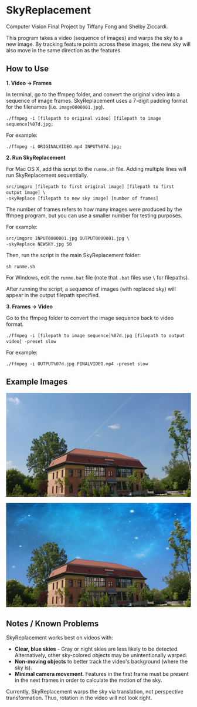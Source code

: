 # SkyReplacement

Computer Vision Final Project by Tiffany Fong and Shelby Ziccardi.

This program takes a video (sequence of images) and warps the sky to a new image. By tracking feature points across these images, the new sky will also move in the same direction as the features.

## How to Use

**1. Video -> Frames**

In terminal, go to the ffmpeg folder, and convert the original video into a sequence of image frames. SkyReplacement uses a 7-digit padding format for the filenames (i.e. `image0000001.jpg`). 

```
./ffmpeg -i [filepath to original video] [filepath to image sequence]%07d.jpg; 
```

For example:

```
./ffmpeg -i ORIGINALVIDEO.mp4 INPUT%07d.jpg; 
```

**2. Run SkyReplacement**

For Mac OS X, add this script to the `runme.sh` file. Adding multiple lines will run SkyReplacement sequentially. 

```
src/imgpro [filepath to first original image] [filepath to first output image] \
-skyReplace [filepath to new sky image] [number of frames]
```

The number of frames refers to how many images were produced by the ffmpeg program, but you can use a smaller number for testing purposes.

For example:

```
src/imgpro INPUT0000001.jpg OUTPUT0000001.jpg \
-skyReplace NEWSKY.jpg 50
```

Then, run the script in the main SkyReplacement folder:

```
sh runme.sh
```

For Windows, edit the `runme.bat` file (note that `.bat` files use `\` for filepaths).

After running the script, a sequence of images (with replaced sky) will appear in the output filepath specified.



**3. Frames -> Video**

Go to the ffmpeg folder to convert the image sequence back to video format.

```
./ffmpeg -i [filepath to image sequence]%07d.jpg [filepath to output video] -preset slow 
```

For example:

```
./ffmpeg -i OUTPUT%07d.jpg FINALVIDEO.mp4 -preset slow 
```



## Example Images

![Before](exampleBefore.jpg)

![After](exampleAfter.jpg)

## Notes / Known Problems

SkyReplacement works best on videos with:

- **Clear, blue skies** - Gray or night skies are less likely to be detected. Alternatively, other sky-colored objects may be unintentionally warped.
- **Non-moving objects** to better track the video's background (where the sky is).
- **Minimal camera movement**. Features in the first frame must be present in the next frames in order to calculate the motion of the sky.

Currently, SkyReplacement warps the sky via translation, not perspective transformation. Thus, rotation in the video will not look right.
